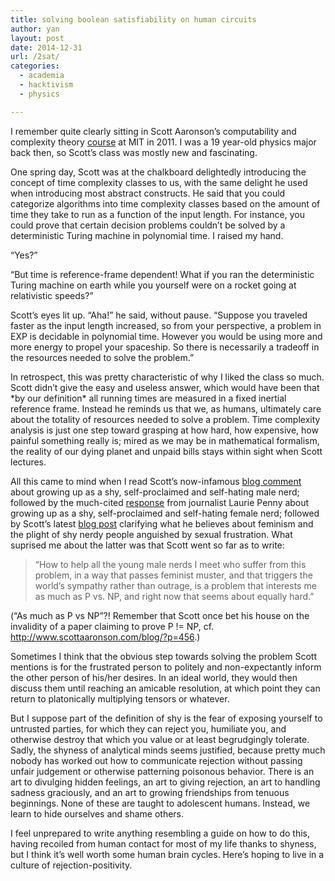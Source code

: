 ```yaml
---
title: solving boolean satisfiability on human circuits
author: yan
layout: post
date: 2014-12-31
url: /2sat/
categories:
  - academia
  - hacktivism
  - physics

---
```

I remember quite clearly sitting in Scott Aaronson&#8217;s computability and complexity theory [course][1] at MIT in 2011. I was a 19 year-old physics major back then, so Scott&#8217;s class was mostly new and fascinating.

One spring day, Scott was at the chalkboard delightedly introducing the concept of time complexity classes to us, with the same delight he used when introducing most abstract constructs. He said that you could categorize algorithms into time complexity classes based on the amount of time they take to run as a function of the input length. For instance, you could prove that certain decision problems couldn&#8217;t be solved by a deterministic Turing machine in polynomial time. I raised my hand.

&#8220;Yes?&#8221;
  
&#8220;But time is reference-frame dependent! What if you ran the deterministic Turing machine on earth while you yourself were on a rocket going at relativistic speeds?&#8221;

Scott&#8217;s eyes lit up. &#8220;Aha!&#8221; he said, without pause. &#8220;Suppose you traveled faster as the input length increased, so from your perspective, a problem in EXP is decidable in polynomial time. However you would be using more and more energy to propel your spaceship. So there is necessarily a tradeoff in the resources needed to solve the problem.&#8221;

In retrospect, this was pretty characteristic of why I liked the class so much. Scott didn&#8217;t give the easy and useless answer, which would have been that \*by our definition\* all running times are measured in a fixed inertial reference frame. Instead he reminds us that we, as humans, ultimately care about the totality of resources needed to solve a problem. Time complexity analysis is just one step toward grasping at how hard, how expensive, how painful something really is; mired as we may be in mathematical formalism, the reality of our dying planet and unpaid bills stays within sight when Scott lectures.

All this came to mind when I read Scott&#8217;s now-infamous [blog comment][2] about growing up as a shy, self-proclaimed and self-hating male nerd; followed by the much-cited [response][3] from journalist Laurie Penny about growing up as a shy, self-proclaimed and self-hating female nerd; followed by Scott&#8217;s latest [blog post][4] clarifying what he believes about feminism and the plight of shy nerdy people anguished by sexual frustration. What suprised me about the latter was that Scott went so far as to write:

> &#8220;How to help all the young male nerds I meet who suffer from this problem, in a way that passes feminist muster, and that triggers the world’s sympathy rather than outrage, is a problem that interests me as much as P vs. NP, and right now that seems about equally hard.&#8221;

(&#8220;As much as P vs NP&#8221;?! Remember that Scott once bet his house on the invalidity of a paper claiming to prove P != NP, cf. <http://www.scottaaronson.com/blog/?p=456>.)

Sometimes I think that the obvious step towards solving the problem Scott mentions is for the frustrated person to politely and non-expectantly inform the other person of his/her desires. In an ideal world, they would then discuss them until reaching an amicable resolution, at which point they can return to platonically multiplying tensors or whatever.

But I suppose part of the definition of shy is the fear of exposing yourself to untrusted parties, for which they can reject you, humiliate you, and otherwise destroy that which you value or at least begrudgingly tolerate. Sadly, the shyness of analytical minds seems justified, because pretty much nobody has worked out how to communicate rejection without passing unfair judgement or otherwise patterning poisonous behavior. There is an art to divulging hidden feelings, an art to giving rejection, an art to handling sadness graciously, and an art to growing friendships from tenuous beginnings. None of these are taught to adolescent humans. Instead, we learn to hide ourselves and shame others.

I feel unprepared to write anything resembling a guide on how to do this, having recoiled from human contact for most of my life thanks to shyness, but I think it&#8217;s well worth some human brain cycles. Here&#8217;s hoping to live in a culture of rejection-positivity.

 [1]: http://ocw.mit.edu/courses/electrical-engineering-and-computer-science/6-045j-automata-computability-and-complexity-spring-2011/
 [2]: http://www.scottaaronson.com/blog/?p=2091#comment-326664
 [3]: http://www.newstatesman.com/laurie-penny/on-nerd-entitlement-rebel-alliance-empire
 [4]: http://www.scottaaronson.com/blog/?p=2119
